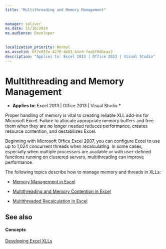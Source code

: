 ```yaml
---
title: "Multithreading and Memory Management"
 
 
manager: soliver
ms.date: 11/16/2014
ms.audience: Developer
 
 
localization_priority: Normal
ms.assetid: 6f7e052a-4270-4b83-b1ed-feabf6dbeaa2
description: "Applies to: Excel 2013 | Office 2013 | Visual Studio"
---
```


# Multithreading and Memory Management

 * **Applies to:** Excel 2013 | Office 2013 | Visual Studio * 
  
Proper handling of memory is vital to creating reliable XLL add-ins for Microsoft Excel. Failure to allocate appropriate memory buffers and free them when they are no longer needed reduces performance, creates resource contention, and destabilizes Excel.
  
Beginning with Microsoft Office Excel 2007, you can configure Excel to use up to 1,024 concurrent threads when recalculating. In some cases, especially when multiple processors are available or with user-defined functions running on clustered servers, multithreading can improve performance.
  
The following topics describe how to manage memory and threads in XLLs:
  
- [Memory Management in Excel](memory-management-in-excel.md)
    
- [Multithreading and Memory Contention in Excel](multithreading-and-memory-contention-in-excel.md)
    
- [Multithreaded Recalculation in Excel](multithreaded-recalculation-in-excel.md)
    
## See also

#### Concepts

[Developing Excel XLLs](developing-excel-xlls.md)

